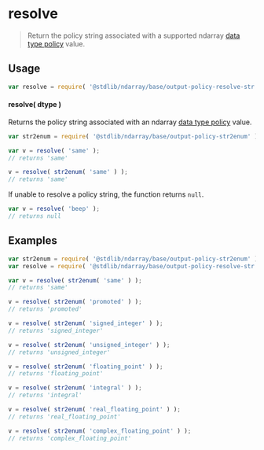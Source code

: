 <!--

@license Apache-2.0

Copyright (c) 2023 The Stdlib Authors.

Licensed under the Apache License, Version 2.0 (the "License");
you may not use this file except in compliance with the License.
You may obtain a copy of the License at

   http://www.apache.org/licenses/LICENSE-2.0

Unless required by applicable law or agreed to in writing, software
distributed under the License is distributed on an "AS IS" BASIS,
WITHOUT WARRANTIES OR CONDITIONS OF ANY KIND, either express or implied.
See the License for the specific language governing permissions and
limitations under the License.

-->

# resolve

> Return the policy string associated with a supported ndarray [data type policy][@stdlib/ndarray/output-dtype-policies] value.

<!-- Section to include introductory text. Make sure to keep an empty line after the intro `section` element and another before the `/section` close. -->

<section class="intro">

</section>

<!-- /.intro -->

<!-- Package usage documentation. -->

<section class="usage">

## Usage

```javascript
var resolve = require( '@stdlib/ndarray/base/output-policy-resolve-str' );
```

#### resolve( dtype )

Returns the policy string associated with an ndarray [data type policy][@stdlib/ndarray/output-dtype-policies] value.

```javascript
var str2enum = require( '@stdlib/ndarray/base/output-policy-str2enum' );

var v = resolve( 'same' );
// returns 'same'

v = resolve( str2enum( 'same' ) );
// returns 'same'
```

If unable to resolve a policy string, the function returns `null`.

```javascript
var v = resolve( 'beep' );
// returns null
```

</section>

<!-- /.usage -->

<!-- Package usage notes. Make sure to keep an empty line after the `section` element and another before the `/section` close. -->

<section class="notes">

</section>

<!-- /.notes -->

<!-- Package usage examples. -->

<section class="examples">

## Examples

<!-- eslint no-undef: "error" -->

```javascript
var str2enum = require( '@stdlib/ndarray/base/output-policy-str2enum' );
var resolve = require( '@stdlib/ndarray/base/output-policy-resolve-str' );

var v = resolve( str2enum( 'same' ) );
// returns 'same'

v = resolve( str2enum( 'promoted' ) );
// returns 'promoted'

v = resolve( str2enum( 'signed_integer' ) );
// returns 'signed_integer'

v = resolve( str2enum( 'unsigned_integer' ) );
// returns 'unsigned_integer'

v = resolve( str2enum( 'floating_point' ) );
// returns 'floating_point'

v = resolve( str2enum( 'integral' ) );
// returns 'integral'

v = resolve( str2enum( 'real_floating_point' ) );
// returns 'real_floating_point'

v = resolve( str2enum( 'complex_floating_point' ) );
// returns 'complex_floating_point'
```

</section>

<!-- /.examples -->

<!-- Section to include cited references. If references are included, add a horizontal rule *before* the section. Make sure to keep an empty line after the `section` element and another before the `/section` close. -->

<section class="references">

</section>

<!-- /.references -->

<!-- Section for related `stdlib` packages. Do not manually edit this section, as it is automatically populated. -->

<section class="related">

</section>

<!-- /.related -->

<!-- Section for all links. Make sure to keep an empty line after the `section` element and another before the `/section` close. -->

<section class="links">

[@stdlib/ndarray/output-dtype-policies]: https://github.com/stdlib-js/stdlib

</section>

<!-- /.links -->
